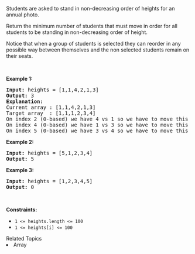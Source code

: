 <p>Students are asked to stand in non-decreasing order of heights for an annual photo.</p>

<p>Return the minimum number of students that must move in order for all students to be standing in non-decreasing order of height.</p>

<p>Notice that when a group of students is selected they can reorder in any possible way between themselves and the non selected students&nbsp;remain on their seats.</p>

<p>&nbsp;</p>
<p><strong>Example 1:</strong></p>

<pre>
<strong>Input:</strong> heights = [1,1,4,2,1,3]
<strong>Output:</strong> 3
<strong>Explanation:</strong> 
Current array : [1,1,4,2,1,3]
Target array  : [1,1,1,2,3,4]
On index 2 (0-based) we have 4 vs 1 so we have to move this student.
On index 4 (0-based) we have 1 vs 3 so we have to move this student.
On index 5 (0-based) we have 3 vs 4 so we have to move this student.
</pre>

<p><strong>Example 2:</strong></p>

<pre>
<strong>Input:</strong> heights = [5,1,2,3,4]
<strong>Output:</strong> 5
</pre>

<p><strong>Example 3:</strong></p>

<pre>
<strong>Input:</strong> heights = [1,2,3,4,5]
<strong>Output:</strong> 0
</pre>

<p>&nbsp;</p>
<p><strong>Constraints:</strong></p>

<ul>
	<li><code>1 &lt;= heights.length &lt;= 100</code></li>
	<li><code>1 &lt;= heights[i] &lt;= 100</code></li>
</ul>
<div><div>Related Topics</div><div><li>Array</li></div></div>